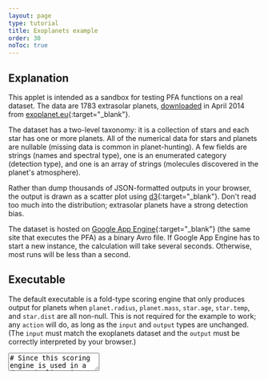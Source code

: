 ```yaml
---
layout: page
type: tutorial
title: Exoplanets example
order: 30
noToc: true
---
```


## Explanation

This applet is intended as a sandbox for testing PFA functions on a real dataset.  The data are 1783 extrasolar planets, [downloaded](http://exoplanet.eu/catalog/votable/) in April 2014 from [exoplanet.eu](http://exoplanet.eu/){:target="_blank"}.

The dataset has a two-level taxonomy: it is a collection of stars and each star has one or more planets.  All of the numerical data for stars and planets are nullable (missing data is common in planet-hunting).  A few fields are strings (names and spectral type), one is an enumerated category (detection type), and one is an array of strings (molecules discovered in the planet's atmosphere).

Rather than dump thousands of JSON-formatted outputs in your browser, the output is drawn as a scatter plot using [d3](http://d3js.org/){:target="_blank"}.  Don't read too much into the distribution; extrasolar planets have a strong detection bias.

The dataset is hosted on [Google App Engine](https://developers.google.com/appengine/){:target="_blank"} (the same site that executes the PFA) as a binary Avro file.  If Google App Engine has to start a new instance, the calculation will take several seconds.  Otherwise, most runs will be less than a second.

## Executable

The default executable is a fold-type scoring engine that only produces output for planets when `planet.radius`, `planet.mass`, `star.age`, `star.temp`, and `star.dist` are all non-null.  This is not required for the example to work; any `action` will do, as long as the `input` and `output` types are unchanged.  (The `input` must match the exoplanets dataset and the `output` must be correctly interpreted by your browser.)

<script src="/public/js/d3.min.js"></script>
<style>
.axis path, .axis line {
    fill: none;
    stroke: black;
    stroke-width: 2px;
    shape-rendering: crispEdges;
}
</style>

<div class="engine big-engine" dataset="exoplanets" style="margin-bottom: 300px;">
  <textarea class="document"># Since this scoring engine is used in a data pipeline, its input is fixed.  Changing it would cause an error.
input:
  type: record
  name: Star
  fields:
    # The host star has the following fields.  Note that [double, "null"] means double or null.
    - {name: name,   type: string,           doc: "Name of the host star"}
    - {name: ra,     type: [double, "null"], doc: "Right ascension of the star in our sky (degrees, J2000)"}
    - {name: dec,    type: [double, "null"], doc: "Declination of the star in our sky (degrees, J2000)"}
    - {name: mag,    type: [double, "null"], doc: "Magnitude (dimness) of the star in our sky (unitless)"}
    - {name: dist,   type: [double, "null"], doc: "Distance of the star from Earth (parsecs)"}
    - {name: mass,   type: [double, "null"], doc: "Mass of the star (multiples of our Sun's mass)"}
    - {name: radius, type: [double, "null"], doc: "Radius of the star (multiples of our Sun's radius)"}
    - {name: age,    type: [double, "null"], doc: "Age of the star (billions of years)"}
    - {name: temp,   type: [double, "null"], doc: "Effective temperature of the star (degrees Kelvin)"}
    - {name: type,   type: [string, "null"], doc: "Spectral type of the star"}
    - name: planets
      type:
        # planets is an array of Planet records.  This taxonomy cannot be represented in a flat n-tuple.
        type: array
        items:
          type: record
          name: Planet
          fields:
            # A planet has the following fields.  Note the use of an enumeration type and an array of strings.
            - {name: name,          type: string,            doc: "Name of the planet"}
            - name: detection
              type:
                type: enum
                name: DetectionType
                symbols: [astrometry, imaging, microlensing, pulsar, radial_velocity, transit, ttv, OTHER]
                doc: "Technique used to make discovery"
            - {name: discovered,    type: string,            doc: "Year of discovery"}
            - {name: updated,       type: string,            doc: "Date of last update"}
            - {name: mass,          type: [double, "null"],  doc: "Mass of the planet (multiples of Jupiter's mass)"}
            - {name: radius,        type: [double, "null"],  doc: "Radius of the planet (multiples of Jupiter's radius)"}
            - {name: period,        type: [double, "null"],  doc: "Duration of planet's year (Earth days)"}
            - {name: max_distance,  type: [double, "null"],  doc: "Maximum distance of planet from star (semi-major axis in AU)"}
            - {name: eccentricity,  type: [double, "null"],  doc: "Ellipticalness of orbit (0 == circle, 1 == escapes star)"}
            - {name: temperature,   type: [double, "null"],  doc: "Measured or calculated temperature of the planet (degrees Kelvin)"}
            - {name: temp_measured, type: [boolean, "null"], doc: "True iff the temperature was actually measured"}
            - name: molecules
              type: {type: array, items: string}
              doc: Molecules identified in the planet's atmosphere

# Since this scoring engine is used in a data pipeline, its output is fixed.  Changing it would break the scatter plot.
output:
  type: record
  name: Output
  doc: "Interpreted by as positions, radii and colors of dots in the scatter plot."
  fields:
    - {name: x,       type: double,  doc: "Horizontal coordinate"}
    - {name: y,       type: double,  doc: "Vertical coordinate"}
    - {name: radius,  type: double,  doc: "Size of dot in screen pixels"}
    - {name: color,   type: double,  doc: "Rainbow colors from 0 to 1"}
    - {name: opacity, type: double,  doc: "Opacity of color from 0 to 1"}

method: emit

# This section describes what the scoring engine should do with the input.
action:
  - let: {star: input}
  - foreach: planet
    in: star.planets
    do:
      - ifnotnull: {radius: planet.radius, mass: planet.mass, age: star.age, temp: star.temp, dist: star.dist}
        then:
          emit:
            new: {x: radius, y: mass, radius: age, color: {/: [temp, 1000]}, opacity: {/: [dist, 1000]}}
            type: Output
</textarea>
  <div class="output"></div><div class="output-plot" style="position: relative; height: 400px;"><div class="theplot"></div><pre class="output-error"></pre></div>
</div>

